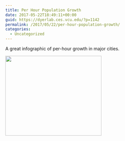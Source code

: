 ```yaml
---
title: Per Hour Population Growth
date: 2017-05-22T18:49:11+00:00
guid: https://dyerlab.ces.vcu.edu/?p=1142
permalink: /2017/05/22/per-hour-population-growth/
categories:
  - Uncategorized
---
```

A great infographic of per-hour growth in major cities. 

[<img src="https://dyerlab.bio.vcu.edu/wp-content/uploads/sites/4831/2017/05/Screen-Shot-2017-05-22-at-7.46.59-PM-300x248.png" alt="" width="300" height="248" class="aligncenter size-medium wp-image-1143" srcset="wp-content/uploads/2017/05/Screen-Shot-2017-05-22-at-7.46.59-PM-300x248.png 300w, wp-content/uploads/2017/05/Screen-Shot-2017-05-22-at-7.46.59-PM-768x636.png 768w, wp-content/uploads/2017/05/Screen-Shot-2017-05-22-at-7.46.59-PM-1024x848.png 1024w, wp-content/uploads/2017/05/Screen-Shot-2017-05-22-at-7.46.59-PM-1568x1298.png 1568w" sizes="(max-width: 300px) 100vw, 300px" />](https://www.weforum.org/agenda/2015/11/the-worlds-fastest-growing-cities/?utm_content=bufferfd10a&utm_medium=social&utm_source=twitter.com&utm_campaign=buffer)